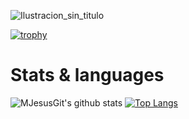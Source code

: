 ![Ilustracion_sin_titulo](https://user-images.githubusercontent.com/72667996/135730717-5d08e247-a024-4012-a882-39f3d3d492e4.jpg)


[![trophy](https://github-profile-trophy.vercel.app/?username=MJesusGit&theme=onedark)](https://github.com/MJesusGit)


# Stats & languages
![MJesusGit's github stats](https://github-readme-stats.vercel.app/api?username=MJesusGit&theme=midnight-purple&show_icons=trueheight=40) [![Top Langs](https://github-readme-stats.vercel.app/api/top-langs/?username=MJesusGit&theme=midnight-purple&show_icons=trueheight=40)](https://github.com/MJesusGit/github-readme-stats)


